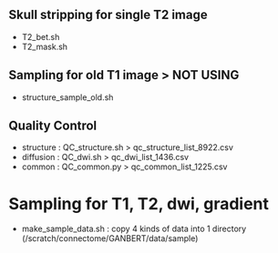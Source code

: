 ## Skull stripping for single T2 image
- T2_bet.sh
- T2_mask.sh

## Sampling for old T1 image > NOT USING
- structure_sample_old.sh

## Quality Control
- structure : QC_structure.sh > qc_structure_list_8922.csv
- diffusion : QC_dwi.sh > qc_dwi_list_1436.csv
- common : QC_common.py > qc_common_list_1225.csv

# Sampling for T1, T2, dwi, gradient
- make_sample_data.sh : copy 4 kinds of data into 1 directory (/scratch/connectome/GANBERT/data/sample)
